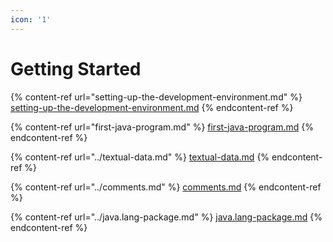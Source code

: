 ```yaml
---
icon: '1'
---
```


# Getting Started

{% content-ref url="setting-up-the-development-environment.md" %}
[setting-up-the-development-environment.md](setting-up-the-development-environment.md)
{% endcontent-ref %}

{% content-ref url="first-java-program.md" %}
[first-java-program.md](first-java-program.md)
{% endcontent-ref %}

{% content-ref url="../textual-data.md" %}
[textual-data.md](../textual-data.md)
{% endcontent-ref %}

{% content-ref url="../comments.md" %}
[comments.md](../comments.md)
{% endcontent-ref %}

{% content-ref url="../java.lang-package.md" %}
[java.lang-package.md](../java.lang-package.md)
{% endcontent-ref %}



